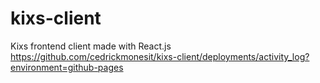 # kixs-client
 Kixs frontend client made with React.js
https://github.com/cedrickmonesit/kixs-client/deployments/activity_log?environment=github-pages
